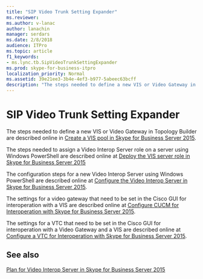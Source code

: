 ```yaml
---
title: "SIP Video Trunk Setting Expander"
ms.reviewer: 
ms.author: v-lanac
author: lanachin
manager: serdars
ms.date: 2/8/2018
audience: ITPro
ms.topic: article
f1_keywords:
- ms.lync.tb.SipVideoTrunkSettingExpander
ms.prod: skype-for-business-itpro
localization_priority: Normal
ms.assetid: 39e21ee3-3b4e-4ef3-b977-5abeec63bcff
description: "The steps needed to define a new VIS or Video Gateway in Topology Builder are described online in Create a VIS pool in Skype for Business Server 2015."
---
```


# SIP Video Trunk Setting Expander
 
The steps needed to define a new VIS or Video Gateway in Topology Builder are described online in [Create a VIS pool in Skype for Business Server 2015](../../deploy/deploy-video-interop-server/create-a-vis-pool.md).
  
The steps needed to assign a Video Interop Server role on a server using Windows PowerShell are described online at [Deploy the VIS server role in Skype for Business Server 2015](../../deploy/deploy-video-interop-server/deploy-the-vis-server-role.md)
  
The configuration steps for a new Video Interop Server using Windows PowerShell are described online at [Configure the Video Interop Server in Skype for Business Server 2015](../../deploy/deploy-video-interop-server/configure-the-vis.md).
  
 The settings for a video gateway that need to be set in the Cisco GUI for interoperation with a VIS are described online at [Configure CUCM for Interoperation with Skype for Business Server 2015](../../deploy/deploy-video-interop-server/configure-cucm-for-interoperation.md).
  
 The settings for a VTC that need to be set in the Cisco GUI for interoperation with a Video Gateway and a VIS are described online at [Configure a VTC for Interoperation with Skype for Business Server 2015](../../deploy/deploy-video-interop-server/configure-a-vtc-for-interoperation.md).
  
## See also

[Plan for Video Interop Server in Skype for Business Server 2015](../../plan-your-deployment/video-interop-server.md)
